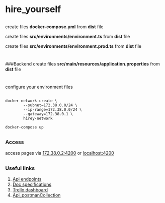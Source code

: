 # hire_yourself

##

create files **docker-compose.yml** from __dist__ file 

create files **src/environments/environment.ts** from __dist__ file 

create files **src/environments/environment.prod.ts** from __dist__ file 
#
###Backend
create files **src/main/resources/application.properties** from __dist__ file 

#
configure your environment files 

##

```
docker network create \
        --subnet=172.38.0.0/24 \
        --ip-range=172.38.0.0/24 \
        --gateway=172.38.0.1 \
        hirey-network

docker-compose up
```



##
### Access
access pages via [172.38.0.2:4200](https://172.38.0.2:4200) or [localhost:4200](https://localhost:4200)

##
##

### Useful links

1) [Api endpoints](https://docs.google.com/spreadsheets/d/1VXxShSliQx0vOeyRRCRZR6xITRyGK37wyzB9lwsKdAc/edit?usp=sharing)
2) [Doc specifications](https://drive.google.com/open?id=1eKqyzhiffXpzLL7itROobQrRCpgpAIsV)
3) [Trello dashboard](https://trello.com/b/YpSdcRcu/hitproject)
4) [Api_postmanCollection](https://www.getpostman.com/collections/2aaecac81f3b51cbded1)
